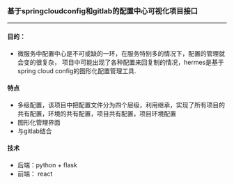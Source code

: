 ### 基于springcloudconfig和gitlab的配置中心可视化项目接口

----------------------------------------------------------

#### 目的：

* 微服务中配置中心是不可或缺的一环，在服务特别多的情况下，配置的管理就会变的很复杂， 项目中可能出现了各种配置来回复制的情况，hermes是基于spring cloud config的图形化配置管理工具.

#### 特点

 * 多级配置，该项目中把配置文件分为四个层级，利用继承，实现了所有项目的共有配置，环境的共有配置，项目共有配置，项目环境配置
 * 图形化管理界面
 * 与gitlab结合

#### 技术

 * 后端：python + flask
 * 前端： react
